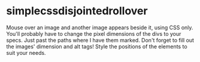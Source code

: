 # simplecssdisjointedrollover

Mouse over an image and another image appears beside it, using CSS only. You'll probably have to change the pixel dimensions of the divs to your specs. Just past the paths where I have them marked. Don't forget to fill out the images' dimension and alt tags! Style the positions of the elements to suit your needs.

